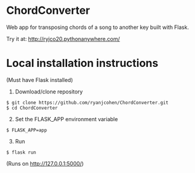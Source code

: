# ChordConverter
Web app for transposing chords of a song to another key built with Flask.

Try it at: http://ryjco20.pythonanywhere.com/

# Local installation instructions
(Must have Flask installed)

1. Download/clone repository
```
$ git clone https://github.com/ryanjcohen/ChordConverter.git
$ cd ChordConverter
```

2. Set the FLASK_APP environment variable
```
$ FLASK_APP=app
```

3. Run
```
$ flask run
```
(Runs on http://127.0.0.1:5000/)
